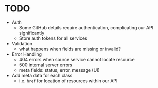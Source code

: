 # TODO
- Auth
	- Some GitHub details require authentication, complicating our API significantly
	- Store auth tokens for all services
- Validation
	- what happens when fields are missing or invalid?
- Error Handling
	- 404 errors when source service cannot locate resource
	- 500 internal server errors 
	- meta fields: status, error, message (UI)
- Add meta data for each class
    - i.e. `href` for location of resources within our API